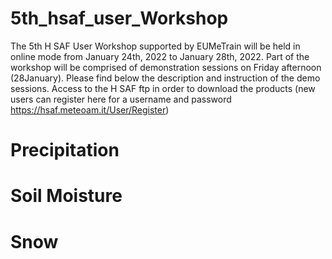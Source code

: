 # 5th_hsaf_user_Workshop

The 5th H SAF User Workshop supported by EUMeTrain will be held in online mode from January 24th, 2022 to January 28th, 2022.
Part of the workshop will be comprised of demonstration sessions on Friday afternoon (28January). Please find below the description and
instruction of the demo sessions. 
Access to the H SAF ftp in order to download the products (new users can register here for a username and password https://hsaf.meteoam.it/User/Register)

# Precipitation

# Soil Moisture






# Snow
